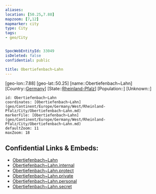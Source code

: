 ```yaml
---
aliases: 
location: [50.25,7.88]
mapzoom: [7,12] 
mapmarker: city 
type: City
tags:
- geo/City


SpocWebEntityId: 33049
isDeleted: false
confidential: public

title: Obertiefenbach~Lahn
---
```

[geo-lon::7.88]
[geo-lat::50.25]
[name::Obertiefenbach~Lahn]
[Country::[Germany](geo/Continent/Europe/Germany.md)]
[State::[Rheinland-Pfalz](geo/Continent/Europe/Germany/West/Rheinland-Pfalz.md)]
[Population::]
[Unknown::]


```leaflet
id: Obertiefenbach~Lahn
coordinates: [Obertiefenbach~Lahn](geo/Continent/Europe/Germany/West/Rheinland-Pfalz/City/Obertiefenbach~Lahn.md)
markerFile: [Obertiefenbach~Lahn](geo/Continent/Europe/Germany/West/Rheinland-Pfalz/City/Obertiefenbach~Lahn.md)
defaultZoom: 11 
maxZoom: 18
```


## Confidential Links & Embeds: 
- [Obertiefenbach~Lahn](../../../../../../../../_public/geo/Continent/Europe/Germany/West/Rheinland-Pfalz/City/Obertiefenbach~Lahn.md) 
- [Obertiefenbach~Lahn.internal](../../../../../../../../_internal/geo/Continent/Europe/Germany/West/Rheinland-Pfalz/City/Obertiefenbach~Lahn.internal.md) 
- [Obertiefenbach~Lahn.protect](../../../../../../../../_protect/geo/Continent/Europe/Germany/West/Rheinland-Pfalz/City/Obertiefenbach~Lahn.protect.md) 
- [Obertiefenbach~Lahn.private](../../../../../../../../_private/geo/Continent/Europe/Germany/West/Rheinland-Pfalz/City/Obertiefenbach~Lahn.private.md) 
- [Obertiefenbach~Lahn.personal](../../../../../../../../_personal/geo/Continent/Europe/Germany/West/Rheinland-Pfalz/City/Obertiefenbach~Lahn.personal.md) 
- [Obertiefenbach~Lahn.secret](../../../../../../../../_secret/geo/Continent/Europe/Germany/West/Rheinland-Pfalz/City/Obertiefenbach~Lahn.secret.md) 
